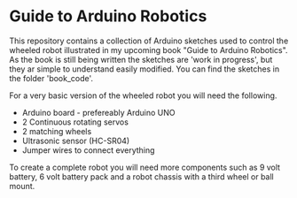 # Guide to Arduino Robotics

This repository contains a collection of Arduino sketches used to control the wheeled robot illustrated in my upcoming book "Guide to Arduino Robotics".
As the book is still being written the sketches are 'work in progress', but they ar simple to understand easily modified. You can find the sketches in the folder 'book_code'.

For a very basic version of the wheeled robot you will need the following.
  * Arduino board - prefereably Arduino UNO
  * 2 Continuous rotating servos
  * 2 matching wheels
  * Ultrasonic sensor (HC-SR04)
  * Jumper wires to connect everything

To create a complete robot you will need more components such as 9 volt battery, 6 volt battery pack and a robot chassis with a third wheel or ball mount.


